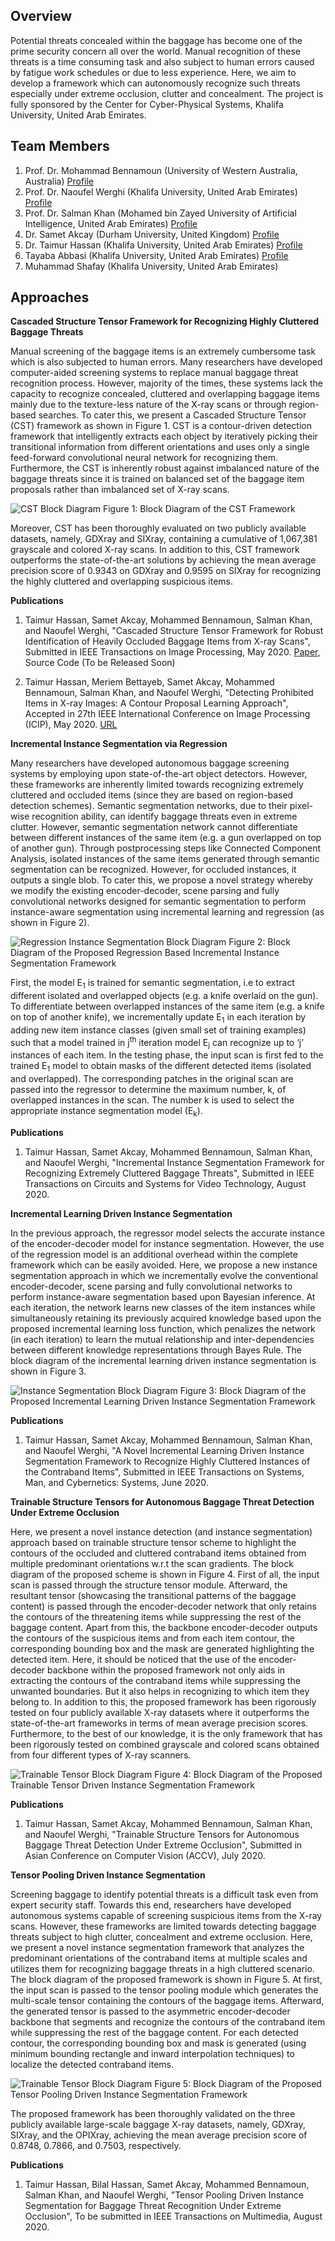 ## Overview 

Potential threats concealed within the baggage has become one of the prime security concern all over the world. Manual recognition of these threats is a time consuming task and also subject to human errors caused by fatigue work schedules or due to less experience. Here, we aim to develop a framework which can autonomously recognize such threats especially under extreme occlusion, clutter and concealment. The project is fully sponsored by the Center for Cyber-Physical Systems, Khalifa University, United Arab Emirates.

## Team Members
1. Prof. Dr. Mohammad Bennamoun (University of Western Australia, Australia) [Profile](https://scholar.google.com/citations?user=ylX5MEAAAAAJ&hl=en)
2. Prof. Dr. Naoufel Werghi (Khalifa University, United Arab Emirates) [Profile](https://scholar.google.com/citations?hl=en&user=G_2Xpm0AAAAJ)
3. Prof. Dr. Salman Khan (Mohamed bin Zayed University of Artificial Intelligence, United Arab Emirates) [Profile](https://scholar.google.com/citations?hl=en&user=M59O9lkAAAAJ)
4. Dr. Samet Akcay (Durham University, United Kingdom) [Profile](https://scholar.google.com/citations?hl=en&user=SVpL2VMAAAAJ)
5. Dr. Taimur Hassan (Khalifa University, United Arab Emirates) [Profile](https://scholar.google.com/citations?hl=en&user=11mwy0YAAAAJ)
6. Tayaba Abbasi (Khalifa University, United Arab Emirates) [Profile](https://scholar.google.com/citations?hl=en&user=TlNyfb4AAAAJ)
7. Muhammad Shafay (Khalifa University, United Arab Emirates)

## Approaches

<b>Cascaded Structure Tensor Framework for Recognizing Highly Cluttered Baggage Threats</b>

Manual screening of the baggage items is an extremely cumbersome task which is also subjected to human errors. Many researchers have developed computer-aided screening systems to replace manual baggage threat recognition process. However, majority of the times, these systems lack the capacity to recognize concealed, cluttered and overlapping baggage items mainly due to the texture-less nature of the X-ray scans or through region-based searches. To cater this, we present a Cascaded Structure Tensor (CST) framework as shown in Figure 1. CST is a contour-driven detection framework that intelligently extracts each object by iteratively picking their transitional information from different orientations and uses only a single feed-forward convolutional neural network for recognizing them. Furthermore, the CST is inherently robust against imbalanced nature of the baggage threats since it is trained on balanced set of the baggage item proposals rather than imbalanced set of X-ray scans.

![CST Block Diagram](/images/CST_BD.jpg) 
Figure 1: Block Diagram of the CST Framework

Moreover, CST has been thoroughly evaluated on two publicly available datasets, namely, GDXray and SIXray, containing a cumulative of 1,067,381 grayscale and colored X-ray scans. In addition to this, CST framework outperforms the state-of-the-art solutions by achieving the mean average precision score of 0.9343 on GDXray and 0.9595 on SIXray for recognizing the highly cluttered and overlapping suspicious items.  

<b> Publications </b>
1. Taimur Hassan, Samet Akcay, Mohammed Bennamoun, Salman Khan, and Naoufel Werghi, "Cascaded Structure Tensor Framework for Robust Identification of Heavily Occluded Baggage Items from X-ray Scans", Submitted in IEEE Transactions on Image Processing, May 2020. [Paper](https://arxiv.org/abs/2004.06780), Source Code (To be Released Soon)

2. Taimur Hassan, Meriem Bettayeb, Samet Akcay, Mohammed Bennamoun, Salman Khan, and Naoufel Werghi, "Detecting Prohibited Items in X-ray Images: A Contour Proposal Learning Approach", Accepted in 27th IEEE International Conference on Image Processing (ICIP), May 2020. [URL](https://cmsworkshops.com/ICIP2020/Papers/ViewPaper.asp?PaperNum=2238)

<b>Incremental Instance Segmentation via Regression</b>

Many researchers have developed autonomous baggage screening systems by employing upon state-of-the-art object detectors. However, these frameworks are inherently limited towards recognizing extremely cluttered and occluded items (since they are based on region-based detection schemes). Semantic segmentation networks, due to their pixel-wise recognition ability, can identify baggage threats even in extreme clutter. However, semantic segmentation network cannot differentiate between different instances of the same item (e.g. a gun overlapped on top of another gun). Through postprocessing steps like Connected Component Analysis, isolated instances of the same items generated through semantic segmentation can be recognized. However, for occluded instances, it outputs a single blob. To cater this, we propose a novel strategy whereby we modify the existing encoder-decoder, scene parsing and fully convolutional networks designed for semantic segmentation to perform instance-aware segmentation using incremental learning and regression (as shown in Figure 2).


![Regression Instance Segmentation Block Diagram](/images/block.jpg) 
Figure 2: Block Diagram of the Proposed Regression Based Incremental Instance Segmentation Framework 

First, the model E<sub>1</sub> is trained for semantic segmentation, i.e to extract different isolated and overlapped objects (e.g. a knife overlaid on the gun). To differentiate between overlapped instances of the same item (e.g. a knife on top of another knife), we incrementally update E<sub>1</sub> in each iteration by adding new item instance classes (given small set of training examples) such that a model trained in j<sup>th</sup> iteration model E<sub>j</sub> can recognize up to ‘j’ instances of each item. In the testing phase, the input scan is first fed to the trained E<sub>1</sub> model to obtain masks of the different detected items (isolated and overlapped). The corresponding patches in the original scan are passed into the regressor to determine the maximum number, k, of overlapped instances in the scan. The number k is used to select the appropriate instance segmentation model (E<sub>k</sub>).

<b>Publications</b>

1. Taimur Hassan, Samet Akcay, Mohammed Bennamoun, Salman Khan, and Naoufel Werghi, "Incremental Instance Segmentation Framework for Recognizing Extremely Cluttered Baggage Threats", Submitted in IEEE Transactions on Circuits and Systems for Video Technology, August 2020. 


<b>Incremental Learning Driven Instance Segmentation</b>

In the previous approach, the regressor model selects the accurate instance of the encoder-decoder model for instance segmentation. However, the use of the regression model is an additional overhead within the complete framework which can be easily avoided. Here, we propose a new instance segmentation approach in which we incrementally evolve the conventional encoder-decoder, scene parsing and fully convolutional networks to perform instance-aware segmentation based upon Bayesian inference. At each iteration, the network learns new classes of the item instances while simultaneously retaining its previously acquired knowledge based upon the proposed incremental learning loss function, which penalizes the network (in each iteration) to learn the mutual relationship and inter-dependencies between different knowledge representations through Bayes Rule. The block diagram of the incremental learning driven instance segmentation is shown in Figure 3.

![Instance Segmentation Block Diagram](/images/Figure3.jpg) 
Figure 3: Block Diagram of the Proposed Incremental Learning Driven Instance Segmentation Framework 

<b> Publications </b>

1. Taimur Hassan, Samet Akcay, Mohammed Bennamoun, Salman Khan, and Naoufel Werghi, "A Novel Incremental Learning Driven Instance Segmentation Framework to Recognize Highly Cluttered Instances of the Contraband Items", Submitted in IEEE Transactions on Systems, Man, and Cybernetics: Systems, June 2020. 

<b>Trainable Structure Tensors for Autonomous Baggage Threat Detection Under Extreme Occlusion</b>

Here, we present a novel instance detection (and instance segmentation) approach based on trainable structure tensor scheme to highlight the contours of the occluded and cluttered contraband items obtained from multiple predominant orientations w.r.t the scan gradients. The block diagram of the proposed scheme is shown in Figure 4. First of all, the input scan is passed through the structure tensor module. Afterward, the resultant tensor (showcasing the transitional patterns of the baggage content) is passed through the encoder-decoder network that only retains the contours of the threatening items while suppressing the rest of the baggage content. Apart from this, the backbone encoder-decoder outputs the contours of the suspicious items and from each item contour, the corresponding bounding box and the mask are generated highlighting the detected item. Here, it should be noticed that the use of the encoder-decoder backbone within the proposed framework not only aids in extracting the contours of the contraband items while suppressing the unwanted boundaries. But it also helps in recognizing to which item they belong to. In addition to this, the proposed framework has been rigorously tested on four publicly available X-ray datasets where it outperforms the state-of-the-art frameworks in terms of mean average precision scores. Furthermore, to the best of our knowledge, it is the only framework that has been rigorously tested on combined grayscale and colored scans obtained from four different types of X-ray scanners.

![Trainable Tensor Block Diagram](/images/Picture1.png) 
Figure 4: Block Diagram of the Proposed Trainable Tensor Driven Instance Segmentation Framework 

<b> Publications </b>

1. Taimur Hassan, Samet Akcay, Mohammed Bennamoun, Salman Khan, and Naoufel Werghi, "Trainable Structure Tensors for Autonomous Baggage Threat Detection Under Extreme Occlusion", Submitted in Asian Conference on Computer Vision (ACCV), July 2020. 

<b>Tensor Pooling Driven Instance Segmentation</b>

Screening baggage to identify potential threats is a difficult task even from expert security staff. Towards this end, researchers have developed autonomous systems capable of screening suspicious items from the X-ray scans. However, these frameworks are limited towards detecting baggage threats subject to high clutter, concealment and extreme occlusion. Here, we present a novel instance segmentation framework that analyzes the predominant orientations of the contraband items at multiple scales and utilizes them for recognizing baggage threats in a high cluttered scenario. The block diagram of the proposed framework is shown in Figure 5. At first, the input scan is passed to the tensor pooling module which generates the multi-scale tensor containing the contours of the baggage items. Afterward, the generated tensor is passed to the asymmetric encoder-decoder backbone that segments and recognize the contours of the contraband item while suppressing the rest of the baggage content. For each detected contour, the corresponding bounding box and mask is generated (using minimum bounding rectangle and inward interpolation techniques) to localize the detected contraband items. 

![Trainable Tensor Block Diagram](/images/Picture2.png) 
Figure 5: Block Diagram of the Proposed Tensor Pooling Driven Instance Segmentation Framework 

The proposed framework has been thoroughly validated on the three publicly available large-scale baggage X-ray datasets, namely, GDXray, SIXray, and the OPIXray, achieving the mean average precision score of 0.8748, 0.7866, and 0.7503, respectively.

<b> Publications </b>

1. Taimur Hassan, Bilal Hassan, Samet Akcay, Mohammed Bennamoun, Salman Khan, and Naoufel Werghi, "Tensor Pooling Driven Instance Segmentation for Baggage Threat Recognition Under Extreme Occlusion", To be submitted in IEEE Transactions on Multimedia, August 2020. 

